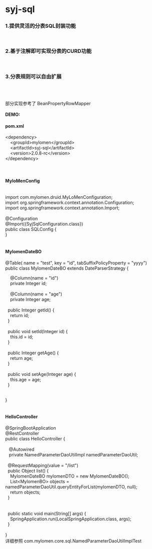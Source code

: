 # syj-sql
<h3>1.提供灵活的分表SQL封装功能</h3><br/>
<h3>2.基于注解即可实现分表的CURD功能</h3><br/>
<h3>3.分表规则可以自由扩展</h3><br/>
<br/>

部分实现参考了 BeanPropertyRowMapper <br/><br/>
<b>DEMO:</b><br/>
<h4>pom.xml</h4>

<dependency>
 &lt;dependency&gt;<br/>
  &nbsp;&nbsp;&nbsp;&nbsp;&lt;groupId&gt;mylomen&lt;/groupId&gt;<br/>
  &nbsp;&nbsp;&nbsp;&nbsp;&lt;artifactId&gt;syj-sql&lt;/artifactId&gt;<br/>
  &nbsp;&nbsp;&nbsp;&nbsp;&lt;version&gt;2.0.8-rc&lt;/version&gt;<br/>
        &lt;/dependency&gt;<br/>

<br/>
<br/>
<h4>MyloMenConfig</h4><br/>
import com.mylomen.druid.MyLoMenConfiguration;<br/>
import org.springframework.context.annotation.Configuration;<br/>
import org.springframework.context.annotation.Import;<br/>
<br/>
@Configuration<br/>
@Import({SyjSqlConfiguration.class})<br/>
public class SQLConfig {<br/>
}<br/>
<br/>

<h4>MylomenDateBO</h4>
@Table( name = "test", key = "id", tabSuffixPolicyProperty = "yyyy")<br/>
public class MylomenDateBO extends DateParserStrategy {<br/>

&nbsp;&nbsp;&nbsp;&nbsp;@Column(name = "id")<br/>
&nbsp;&nbsp;&nbsp;&nbsp;private Integer id;<br/>
<br/>
&nbsp;&nbsp;&nbsp;&nbsp;@Column(name = "age")<br/>
&nbsp;&nbsp;&nbsp;&nbsp;private Integer age;<br/>
<br/>
&nbsp;&nbsp;public Integer getId() {<br/>
&nbsp;&nbsp;&nbsp;&nbsp;return id;<br/>
&nbsp;&nbsp;}<br/>
<br/>
&nbsp;&nbsp;public void setId(Integer id) {<br/>
&nbsp;&nbsp;&nbsp;&nbsp;this.id = id;<br/>
&nbsp;&nbsp;}<br/>
<br/>
&nbsp;&nbsp;public Integer getAge() {<br/>
&nbsp;&nbsp;&nbsp;&nbsp;return age;<br/>
&nbsp;&nbsp;}<br/>
<br/>
&nbsp;&nbsp;public void setAge(Integer age) {<br/>
&nbsp;&nbsp;&nbsp;&nbsp;this.age = age;<br/>
&nbsp;&nbsp;}<br/>
<br/>


}<br/>
<br/>
<h4>HelloController</h4>
@SpringBootApplication<br/>
@RestController<br/>
public class HelloController {<br/>
<br/>
&nbsp;&nbsp; @Autowired<br/>
&nbsp;&nbsp; private NamedParameterDaoUtilImpl namedParameterDaoUtil;<br/>

<br/>
&nbsp;&nbsp;@RequestMapping(value = "/list")<br/>
&nbsp;&nbsp;public Object list() {<br/>
&nbsp;&nbsp;&nbsp;&nbsp;MylomenDateBO mylomenDTO = new MylomenDateBO();<br/>
&nbsp;&nbsp;&nbsp;&nbsp;List&lt;MylomenBO&gt; objects = namedParameterDaoUtil.queryEntityForList(mylomenDTO, null);<br/>
&nbsp;&nbsp;&nbsp;&nbsp;return objects;<br/>
&nbsp;&nbsp;}<br/>
<br/>
<br/>
&nbsp;&nbsp;public static void main(String[] args) {<br/>
&nbsp;&nbsp;&nbsp;&nbsp;SpringApplication.run(LocalSpringApplication.class, args);<br/>
&nbsp;&nbsp;}<br/>
<br/>
 }<br/>
详细参照 com.mylomen.core.sql.NamedParameterDaoUtilImplTest

